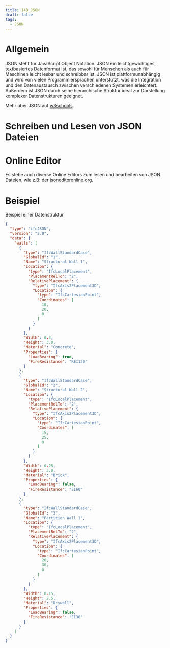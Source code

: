 ```yaml
---
title: 143_JSON
draft: false
tags:
  - JSON
---
```

# Allgemein

JSON steht für JavaScript Object Notation.
JSON ein leichtgewichtiges, textbasiertes Datenformat ist, das sowohl für Menschen als auch für Maschinen leicht lesbar und schreibbar ist. JSON ist plattformunabhängig und wird von vielen Programmiersprachen unterstützt, was die Integration und den Datenaustausch zwischen verschiedenen Systemen erleichtert. Außerdem ist JSON durch seine hierarchische Struktur ideal zur Darstellung komplexer Datenstrukturen geeignet.

Mehr über JSON auf [w3schools](https://www.w3schools.com/whatis/whatis_json.asp).

# Schreiben und Lesen von JSON Dateien



# Online Editor

Es stehe auch diverse Online Editors zum lesen und bearbeiten von JSON Dateien, wie z.B: der [jsoneditoronline.org](https://jsoneditoronline.org).

# Beispiel

Beispiel einer Datenstruktur 

```json
{
  "type": "ifcJSON",
  "version": "2.0",
  "data": {
    "walls": [
      {
        "type": "IfcWallStandardCase",
        "GlobalId": "1",
        "Name": "Structural Wall 1",
        "Location": {
          "type": "IfcLocalPlacement",
          "PlacementRelTo": "2",
          "RelativePlacement": {
            "type": "IfcAxis2Placement3D",
            "Location": {
              "type": "IfcCartesianPoint",
              "Coordinates": [
                10,
                20,
                0
              ]
            }
          }
        },
        "Width": 0.3,
        "Height": 3.0,
        "Material": "Concrete",
        "Properties": {
          "LoadBearing": true,
          "FireResistance": "REI120"
        }
      },
      {
        "type": "IfcWallStandardCase",
        "GlobalId": "2",
        "Name": "Structural Wall 2",
        "Location": {
          "type": "IfcLocalPlacement",
          "PlacementRelTo": "2",
          "RelativePlacement": {
            "type": "IfcAxis2Placement3D",
            "Location": {
              "type": "IfcCartesianPoint",
              "Coordinates": [
                15,
                25,
                0
              ]
            }
          }
        },
        "Width": 0.25,
        "Height": 3.0,
        "Material": "Brick",
        "Properties": {
          "LoadBearing": false,
          "FireResistance": "EI60"
        }
      },
      {
        "type": "IfcWallStandardCase",
        "GlobalId": "3",
        "Name": "Partition Wall 1",
        "Location": {
          "type": "IfcLocalPlacement",
          "PlacementRelTo": "2",
          "RelativePlacement": {
            "type": "IfcAxis2Placement3D",
            "Location": {
              "type": "IfcCartesianPoint",
              "Coordinates": [
                20,
                30,
                0
              ]
            }
          }
        },
        "Width": 0.15,
        "Height": 2.5,
        "Material": "Drywall",
        "Properties": {
          "LoadBearing": false,
          "FireResistance": "EI30"
        }
      }
    ]
  }
}
```








